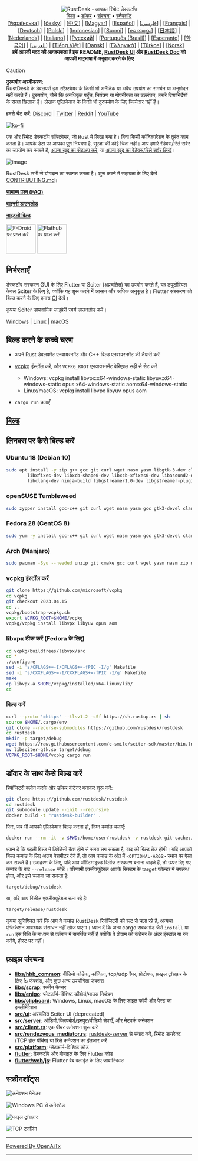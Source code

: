 <p align="center">
  <img src="res/logo-header.svg" alt="RustDesk - आपका रिमोट डेस्कटॉप"><br>
  <a href="#raw-steps-to-build">बिल्ड</a> •
  <a href="#how-to-build-with-docker">डॉकर</a> •
  <a href="#file-structure">संरचना</a> •
  <a href="#snapshot">स्नैपशॉट</a><br>
  [<a href="docs/README-UA.md">Українська</a>] | [<a href="docs/README-CS.md">česky</a>] | [<a href="docs/README-ZH.md">中文</a>] | [<a href="docs/README-HU.md">Magyar</a>] | [<a href="docs/README-ES.md">Español</a>] | [<a href="docs/README-FA.md">فارسی</a>] | [<a href="docs/README-FR.md">Français</a>] | [<a href="docs/README-DE.md">Deutsch</a>] | [<a href="docs/README-PL.md">Polski</a>] | [<a href="docs/README-ID.md">Indonesian</a>] | [<a href="docs/README-FI.md">Suomi</a>] | [<a href="docs/README-ML.md">മലയാളം</a>] | [<a href="docs/README-JP.md">日本語</a>] | [<a href="docs/README-NL.md">Nederlands</a>] | [<a href="docs/README-IT.md">Italiano</a>] | [<a href="docs/README-RU.md">Русский</a>] | [<a href="docs/README-PTBR.md">Português (Brasil)</a>] | [<a href="docs/README-EO.md">Esperanto</a>] | [<a href="docs/README-KR.md">한국어</a>] | [<a href="docs/README-AR.md">العربي</a>] | [<a href="docs/README-VN.md">Tiếng Việt</a>] | [<a href="docs/README-DA.md">Dansk</a>] | [<a href="docs/README-GR.md">Ελληνικά</a>] | [<a href="docs/README-TR.md">Türkçe</a>] | [<a href="docs/README-NO.md">Norsk</a>]<br>
  <b>हमें आपकी मदद की आवश्यकता है इस README, <a href="https://github.com/rustdesk/rustdesk/tree/master/src/lang">RustDesk UI</a> और <a href="https://github.com/rustdesk/doc.rustdesk.com">RustDesk Doc</a> को आपकी मातृभाषा में अनुवाद करने के लिए</b>
</p>

> [!Caution]
> **दुरुपयोग अस्वीकरण:** <br>
> RustDesk के डेवलपर्स इस सॉफ़्टवेयर के किसी भी अनैतिक या अवैध उपयोग का समर्थन या अनुमोदन नहीं करते हैं। दुरुपयोग, जैसे कि अनधिकृत पहुँच, नियंत्रण या गोपनीयता का उल्लंघन, हमारे दिशानिर्देशों के सख्त खिलाफ है। लेखक एप्लिकेशन के किसी भी दुरुपयोग के लिए जिम्मेदार नहीं हैं।

हमसे चैट करें: [Discord](https://discord.gg/nDceKgxnkV) | [Twitter](https://twitter.com/rustdesk) | [Reddit](https://www.reddit.com/r/rustdesk) | [YouTube](https://www.youtube.com/@rustdesk)

[![ko-fi](https://ko-fi.com/img/githubbutton_sm.svg)](https://ko-fi.com/I2I04VU09)

एक और रिमोट डेस्कटॉप सॉफ्टवेयर, जो Rust में लिखा गया है। बिना किसी कॉन्फ़िगरेशन के तुरंत काम करता है। आपके डेटा पर आपका पूर्ण नियंत्रण है, सुरक्षा की कोई चिंता नहीं। आप हमारे रेंडेवस/रिले सर्वर का उपयोग कर सकते हैं, [अपना खुद का सेटअप करें](https://rustdesk.com/server), या [अपना खुद का रेंडेवस/रिले सर्वर लिखें](https://github.com/rustdesk/rustdesk-server-demo)।

![image](https://user-images.githubusercontent.com/71636191/171661982-430285f0-2e12-4b1d-9957-4a58e375304d.png)

RustDesk सभी से योगदान का स्वागत करता है। शुरू करने में सहायता के लिए देखें [CONTRIBUTING.md](docs/CONTRIBUTING.md)।

[**सामान्य प्रश्न (FAQ)**](https://github.com/rustdesk/rustdesk/wiki/FAQ)

[**बाइनरी डाउनलोड**](https://github.com/rustdesk/rustdesk/releases)

[**नाइटली बिल्ड**](https://github.com/rustdesk/rustdesk/releases/tag/nightly)

[<img src="https://f-droid.org/badge/get-it-on.png"
    alt="F-Droid पर प्राप्त करें"
    height="80">](https://f-droid.org/en/packages/com.carriez.flutter_hbb)
[<img src="https://flathub.org/api/badge?svg&locale=en"
    alt="Flathub पर प्राप्त करें"
    height="80">](https://flathub.org/apps/com.rustdesk.RustDesk)

## निर्भरताएँ

डेस्कटॉप संस्करण GUI के लिए Flutter या Sciter (अप्रचलित) का उपयोग करते हैं, यह ट्यूटोरियल केवल Sciter के लिए है, क्योंकि यह शुरू करने में आसान और अधिक अनुकूल है। Flutter संस्करण को बिल्ड करने के लिए हमारा [CI](https://github.com/rustdesk/rustdesk/blob/master/.github/workflows/flutter-build.yml) देखें।

कृपया Sciter डायनामिक लाइब्रेरी स्वयं डाउनलोड करें।

[Windows](https://raw.githubusercontent.com/c-smile/sciter-sdk/master/bin.win/x64/sciter.dll) |
[Linux](https://raw.githubusercontent.com/c-smile/sciter-sdk/master/bin.lnx/x64/libsciter-gtk.so) |
[macOS](https://raw.githubusercontent.com/c-smile/sciter-sdk/master/bin.osx/libsciter.dylib)

## बिल्ड करने के कच्चे चरण

- अपने Rust डेवलपमेंट एनवायरनमेंट और C++ बिल्ड एनवायरनमेंट की तैयारी करें

- [vcpkg](https://github.com/microsoft/vcpkg) इंस्टॉल करें, और `VCPKG_ROOT` एनवायरनमेंट वेरिएबल सही से सेट करें

  - Windows: vcpkg install libvpx:x64-windows-static libyuv:x64-windows-static opus:x64-windows-static aom:x64-windows-static
  - Linux/macOS: vcpkg install libvpx libyuv opus aom

- `cargo run` चलाएँ

## [बिल्ड](https://rustdesk.com/docs/en/dev/build/)

## लिनक्स पर कैसे बिल्ड करें

### Ubuntu 18 (Debian 10)

```sh
sudo apt install -y zip g++ gcc git curl wget nasm yasm libgtk-3-dev clang libxcb-randr0-dev libxdo-dev \
        libxfixes-dev libxcb-shape0-dev libxcb-xfixes0-dev libasound2-dev libpulse-dev cmake make \
        libclang-dev ninja-build libgstreamer1.0-dev libgstreamer-plugins-base1.0-dev libpam0g-dev
```

### openSUSE Tumbleweed

```sh
sudo zypper install gcc-c++ git curl wget nasm yasm gcc gtk3-devel clang libxcb-devel libXfixes-devel cmake alsa-lib-devel gstreamer-devel gstreamer-plugins-base-devel xdotool-devel pam-devel
```

### Fedora 28 (CentOS 8)

```sh
sudo yum -y install gcc-c++ git curl wget nasm yasm gcc gtk3-devel clang libxcb-devel libxdo-devel libXfixes-devel pulseaudio-libs-devel cmake alsa-lib-devel gstreamer1-devel gstreamer1-plugins-base-devel pam-devel
```

### Arch (Manjaro)

```sh
sudo pacman -Syu --needed unzip git cmake gcc curl wget yasm nasm zip make pkg-config clang gtk3 xdotool libxcb libxfixes alsa-lib pipewire
```

### vcpkg इंस्टॉल करें

```sh
git clone https://github.com/microsoft/vcpkg
cd vcpkg
git checkout 2023.04.15
cd ..
vcpkg/bootstrap-vcpkg.sh
export VCPKG_ROOT=$HOME/vcpkg
vcpkg/vcpkg install libvpx libyuv opus aom
```

### libvpx ठीक करें (Fedora के लिए)

```sh
cd vcpkg/buildtrees/libvpx/src
cd *
./configure
sed -i 's/CFLAGS+=-I/CFLAGS+=-fPIC -I/g' Makefile
sed -i 's/CXXFLAGS+=-I/CXXFLAGS+=-fPIC -I/g' Makefile
make
cp libvpx.a $HOME/vcpkg/installed/x64-linux/lib/
cd
```

### बिल्ड करें

```sh
curl --proto '=https' --tlsv1.2 -sSf https://sh.rustup.rs | sh
source $HOME/.cargo/env
git clone --recurse-submodules https://github.com/rustdesk/rustdesk
cd rustdesk
mkdir -p target/debug
wget https://raw.githubusercontent.com/c-smile/sciter-sdk/master/bin.lnx/x64/libsciter-gtk.so
mv libsciter-gtk.so target/debug
VCPKG_ROOT=$HOME/vcpkg cargo run
```

## डॉकर के साथ कैसे बिल्ड करें

रिपॉजिटरी क्लोन करके और डॉकर कंटेनर बनाकर शुरू करें:

```sh
git clone https://github.com/rustdesk/rustdesk
cd rustdesk
git submodule update --init --recursive
docker build -t "rustdesk-builder" .
```

फिर, जब भी आपको एप्लिकेशन बिल्ड करना हो, निम्न कमांड चलाएँ:

```sh
docker run --rm -it -v $PWD:/home/user/rustdesk -v rustdesk-git-cache:/home/user/.cargo/git -v rustdesk-registry-cache:/home/user/.cargo/registry -e PUID="$(id -u)" -e PGID="$(id -g)" rustdesk-builder
```

ध्यान दें कि पहली बिल्ड में डिपेंडेंसी कैश होने से समय लग सकता है, बाद की बिल्ड तेज़ होंगी। यदि आपको बिल्ड कमांड के लिए अलग पैरामीटर देने हैं, तो आप कमांड के अंत में `<OPTIONAL-ARGS>` स्थान पर ऐसा कर सकते हैं। उदाहरण के लिए, यदि आप ऑप्टिमाइज़्ड रिलीज़ संस्करण बनाना चाहते हैं, तो ऊपर दिए गए कमांड के बाद `--release` जोड़ें। परिणामी एक्जीक्यूटेबल आपके सिस्टम के target फोल्डर में उपलब्ध होगा, और इसे चलाया जा सकता है:

```sh
target/debug/rustdesk
```

या, यदि आप रिलीज़ एक्जीक्यूटेबल चला रहे हैं:

```sh
target/release/rustdesk
```

कृपया सुनिश्चित करें कि आप ये कमांड RustDesk रिपॉजिटरी की रूट से चला रहे हैं, अन्यथा एप्लिकेशन आवश्यक संसाधन नहीं खोज पाएगा। ध्यान दें कि अन्य cargo सबकमांड जैसे `install` या `run` इस विधि के माध्यम से वर्तमान में समर्थित नहीं हैं क्योंकि वे प्रोग्राम को कंटेनर के अंदर इंस्टॉल या रन करेंगे, होस्ट पर नहीं।

## फ़ाइल संरचना

- **[libs/hbb_common](https://github.com/rustdesk/rustdesk/tree/master/libs/hbb_common)**: वीडियो कोडेक, कॉन्फ़िग, tcp/udp रैपर, प्रोटोबफ, फ़ाइल ट्रांसफ़र के लिए fs फंक्शंस, और कुछ अन्य उपयोगिता फंक्शंस
- **[libs/scrap](https://github.com/rustdesk/rustdesk/tree/master/libs/scrap)**: स्क्रीन कैप्चर
- **[libs/enigo](https://github.com/rustdesk/rustdesk/tree/master/libs/enigo)**: प्लेटफ़ॉर्म-विशिष्ट कीबोर्ड/माउस नियंत्रण
- **[libs/clipboard](https://github.com/rustdesk/rustdesk/tree/master/libs/clipboard)**: Windows, Linux, macOS के लिए फाइल कॉपी और पेस्ट का इम्प्लीमेंटेशन
- **[src/ui](https://github.com/rustdesk/rustdesk/tree/master/src/ui)**: अप्रचलित Sciter UI (deprecated)
- **[src/server](https://github.com/rustdesk/rustdesk/tree/master/src/server)**: ऑडियो/क्लिपबोर्ड/इनपुट/वीडियो सेवाएँ, और नेटवर्क कनेक्शन
- **[src/client.rs](https://github.com/rustdesk/rustdesk/tree/master/src/client.rs)**: एक पीयर कनेक्शन शुरू करें
- **[src/rendezvous_mediator.rs](https://github.com/rustdesk/rustdesk/tree/master/src/rendezvous_mediator.rs)**: [rustdesk-server](https://github.com/rustdesk/rustdesk-server) से संवाद करें, रिमोट डायरेक्ट (TCP होल पंचिंग) या रिले कनेक्शन का इंतजार करें
- **[src/platform](https://github.com/rustdesk/rustdesk/tree/master/src/platform)**: प्लेटफ़ॉर्म-विशिष्ट कोड
- **[flutter](https://github.com/rustdesk/rustdesk/tree/master/flutter)**: डेस्कटॉप और मोबाइल के लिए Flutter कोड
- **[flutter/web/js](https://github.com/rustdesk/rustdesk/tree/master/flutter/web/v1/js)**: Flutter वेब क्लाइंट के लिए जावास्क्रिप्ट

## स्क्रीनशॉट्स

![कनेक्शन मैनेजर](https://github.com/rustdesk/rustdesk/assets/28412477/db82d4e7-c4bc-4823-8e6f-6af7eadf7651)

![Windows PC से कनेक्टेड](https://github.com/rustdesk/rustdesk/assets/28412477/9baa91e9-3362-4d06-aa1a-7518edcbd7ea)

![फाइल ट्रांसफ़र](https://github.com/rustdesk/rustdesk/assets/28412477/39511ad3-aa9a-4f8c-8947-1cce286a46ad)

![TCP टनलिंग](https://github.com/rustdesk/rustdesk/assets/28412477/78e8708f-e87e-4570-8373-1360033ea6c5)


---

[Powered By OpenAiTx](https://github.com/OpenAiTx/OpenAiTx)

---